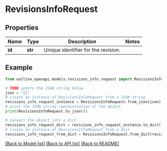 # RevisionsInfoRequest


## Properties

Name | Type | Description | Notes
------------ | ------------- | ------------- | -------------
**id** | **str** | Unique identifier for the revision. | 

## Example

```python
from outline_openapi.models.revisions_info_request import RevisionsInfoRequest

# TODO update the JSON string below
json = "{}"
# create an instance of RevisionsInfoRequest from a JSON string
revisions_info_request_instance = RevisionsInfoRequest.from_json(json)
# print the JSON string representation of the object
print(RevisionsInfoRequest.to_json())

# convert the object into a dict
revisions_info_request_dict = revisions_info_request_instance.to_dict()
# create an instance of RevisionsInfoRequest from a dict
revisions_info_request_from_dict = RevisionsInfoRequest.from_dict(revisions_info_request_dict)
```
[[Back to Model list]](../README.md#documentation-for-models) [[Back to API list]](../README.md#documentation-for-api-endpoints) [[Back to README]](../README.md)


